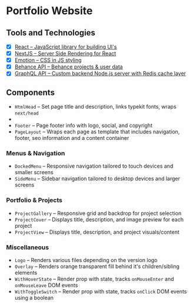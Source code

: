 # Portfolio Website

## Tools and Technologies

- [x] [React – JavaScript library for building UI's](https://reactjs.org/)
- [x] [NextJS – Server Side Rendering for React](https://nextjs.org/docs/)
- [x] [Emotion – CSS in JS styling](https://emotion.sh/docs/introduction)
- [x] [Behance API – Behance projects & user data](https://www.behance.net/dev)
- [x] [GraphQL API – Custom backend Node.js server with Redis cache layer](https://github.com/MannyIkomi/portfolio-api-graphql)

## Components

- `HtmlHead` – Set page title and description, links typekit fonts, wraps `next/head`
-
- `Footer` – Page footer info with logo, social, and copyright
- `PageLayout` – Wraps each page as template that includes navigation, footer, seo information and a content container

### Menus & Navigation

- `DockedMenu` – Responsive navigation tailored to touch devices and smaller screens
- `SideMenu` – Sidebar navigation tailored to desktop devices and larger screens

### Portfolio & Projects

- `ProjectGallery` – Responsive grid and backdrop for project selection
- `ProjectCover` – Displays title, description, and image preview for each project
- `ProjectView` – Displays title, description, and project visuals/content

### Miscellaneous

- `Logo` – Renders various files depending on the version logo
- `Overlay` – Renders orange transparent fill behind it's children/sibling elements
- `WithHoverState` – Render prop with state, tracks `onMouseEnter` and `onMouseLeave` DOM events
- `WithToggleSwitch` – Render prop with state, tracks `onClick` DOM events using a boolean
